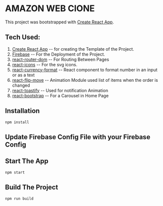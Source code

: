 # AMAZON WEB ClONE

This project was bootstrapped with [Create React App](https://github.com/facebook/create-react-app).

## Tech Used:

1. [Create React App](https://github.com/facebook/create-react-app) -- for creating the Template of the Project.
2. [Firebase](https://github.com/firebase/firebaseui-web) -- For the Deployment of the Project.
3. [react-router-dom](https://github.com/ReactTraining/react-router) -- For Routing Between Pages
4. [react-icons](https://github.com/react-icons/react-icons) -- For the svg icons.
5. [react-currency-format](https://github.com/mohitgupta8888/react-currency-format) -- React component to format number in an input or as a text
6. [react-flip-move](https://github.com/joshwcomeau/react-flip-move) -- Animation Module used list of items when the order is changed
7. [react-toastify](https://github.com/fkhadra/react-toastify) -- Used for notification Animation
8. [react-bootstrap](https://react-bootstrap.github.io/) -- For a Carousel in Home Page

## Installation

```
npm install
```

## Update Firebase Config File with your Firebase Config

## Start The App

```
npm start
```

## Build The Project

```
npm run build
```
